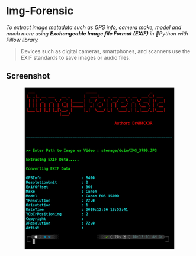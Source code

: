 # Img-Forensic
_To extract image metadata such as GPS info, camera make, model and much more using **Exchangeable Image file Format (EXIF)** in 🐍Python with Pillow library._

> Devices such as digital cameras, smartphones, and scanners use the EXIF standards to save images or audio files.

## Screenshot

<p align="center">
<img width = 80% src = "https://github.com/DrNH4CK3R/Img-Forensic/blob/main/banner.JPG">
</p>

